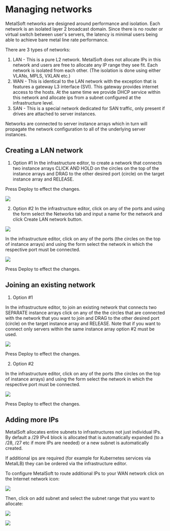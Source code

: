 # Managing networks

MetalSoft networks are designed around performance and isolation. Each network is an isolated layer 2 broadcast domain. Since there is no router or virtual switch between user's servers, the latency is minimal users being able to achieve bare metal line rate performance.

There are 3 types of networks:
1. LAN - This is a pure L2 network. MetalSoft does not allocate IPs in this network and users are free to allocate any IP range they see fit. Each network is isolated from each other. (The isolation is done using either VLANs, MPLS, VXLAN etc.)
2. WAN - This is identical to the LAN network with the exception that is features a gateway L3 interface (SVI). This gateway provides internet access to the hosts. At the same time we provide DHCP service within this network and allocate ips from a subnet configured at the infrastructure level.
3. SAN - This is a special network dedicated for SAN traffic, only present if drives are attached to server instances.



Networks are connected to server instance arrays which in turn will propagate the network configuration to all of the underlying server instances. 

## Creating a LAN network

1. Option #1
In the infrastructure editor, to create a network that connects two instance arrays CLICK AND HOLD on the circles on the top of the instance arrays and DRAG to the other desired port (circle) on the target instance array and RELEASE.

Press Deploy to effect the changes.

![](/assets/guides/network_create.gif)

2. Option #2
In the infrastructure editor, click on any of the ports and using the form select the Networks tab and input a name for the network and click Create LAN network button.

![](/assets/guides/network_create_03.png)

In the infrastructure editor, click on any of the ports (the circles on the top of instance arrays) and using the form select the network in which the respective port must be connected.

![](/assets/guides/network_create_2.png)

Press Deploy to effect the changes.

## Joining an existing network


1. Option #1

In the infrastructure editor, to join an existing network that connects two SEPARATE instance arrays click on any of the the circles that are connected with the network that you want to join and DRAG to the other desired port (circle) on the target instance array and RELEASE. Note that if you want to connect only servers within the same instance array option #2 must be used.

![](/assets/guides/network_join.gif)

Press Deploy to effect the changes.

2. Option #2

In the infrastructure editor, click on any of the ports (the circles on the top of instance arrays) and using the form select the network in which the respective port must be connected.

![](/assets/guides/network_create_2.png)

Press Deploy to effect the changes.


## Adding more IPs

MetalSoft allocates entire subnets to infrastructures not just individual IPs. By default a /29 IPv4 block is allocated that is automatically expanded (to a /28, /27 etc if more IPs are needed) or a new subnet is automatically created.

If additional ips are required (for example for Kubernetes services via MetalLB) they can be ordered via the infrastructure editor.

To configure MetalSoft to route additional IPs to your WAN network click on the Internet network icon:

![](/assets/guides/add_more_ips.png)

Then, click on add subnet and select the subnet range that you want to allocate:

![](/assets/guides/add_subnet_01.png)

![](/assets/guides/add_subnet_02.png)

